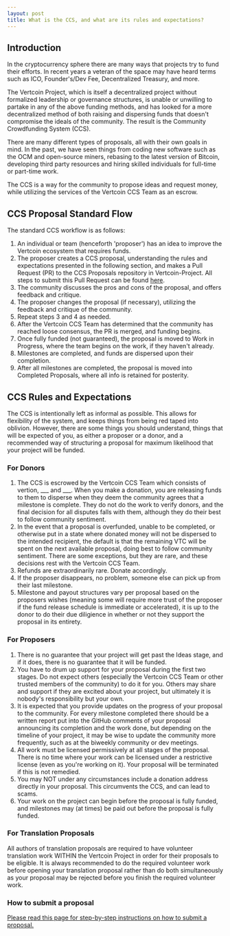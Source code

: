 ```yaml
---
layout: post
title: What is the CCS, and what are its rules and expectations?
---
```


## Introduction

In the cryptocurrency sphere there are many ways that projects try to fund their efforts. In recent years a veteran of the space may have heard terms such as ICO, Founder's/Dev Fee, Decentralized Treasury, and more.

The Vertcoin Project, which is itself a decentralized project without formalized leadership or governance structures, is unable or unwilling to partake in any of the above funding methods, and has looked for a more decentralized method of both raising and dispersing funds that doesn't compromise the ideals of the community. The result is the Community Crowdfunding System (CCS).

There are many different types of proposals, all with their own goals in mind. In the past, we have seen things from coding new software such as the OCM and open-source miners, rebasing to the latest version of Bitcoin, developing third party resources and hiring skilled individuals for full-time or part-time work.

The CCS is a way for the community to propose ideas and request money, while utilizing the services of the Vertcoin CCS Team as an escrow. 

## CCS Proposal Standard Flow

The standard CCS workflow is as follows:

1. An individual or team (henceforth 'proposer') has an idea to improve the Vertcoin ecosystem that requires funds.
2. The proposer creates a CCS proposal, understanding the rules and expectations presented in the following section, and makes a Pull Request (PR) to the CCS Proposals repository in Vertcoin-Project. All steps to submit this Pull Request can be found [here](/how-to-ccs/).
3. The community discusses the pros and cons of the proposal, and offers feedback and critique.
4. The proposer changes the proposal (if necessary), utilizing the feedback and critique of the community.
5. Repeat steps 3 and 4 as needed.
6. After the Vertcoin CCS Team has determined that the community has reached loose consensus, the PR is merged, and funding begins.
7. Once fully funded (not guaranteed), the proposal is moved to Work in Progress, where the team begins on the work, if they haven't already.
8. Milestones are completed, and funds are dispersed upon their completion.
9. After all milestones are completed, the proposal is moved into Completed Proposals, where all info is retained for posterity.

## CCS Rules and Expectations

The CCS is intentionally left as informal as possible. This allows for flexibility of the system, and keeps things from being red taped into oblivion. However, there are some things you should understand, things that will be expected of you, as either a proposer or a donor, and a recommended way of structuring a proposal for maximum likelihood that your project will be funded.

### For Donors

1. The CCS is escrowed by the Vertcoin CCS Team which consists of vertion, ___ and ___. When you make a donation, you are releasing funds to them to disperse when they deem the community agrees that a milestone is complete. They do not do the work to verify donors, and the final decision for all disputes falls with them, although they do their best to follow community sentiment.
2. In the event that a proposal is overfunded, unable to be completed, or otherwise put in a state where donated money will not be dispersed to the intended recipient, the default is that the remaining VTC will be spent on the next available proposal, doing best to follow community sentiment. There are some exceptions, but they are rare, and these decisions rest with the Vertcoin CCS Team.
3. Refunds are extraordinarily rare. Donate accordingly.
4. If the proposer disappears, no problem, someone else can pick up from their last milestone.
5. Milestone and payout structures vary per proposal based on the proposers wishes (meaning some will require more trust of the proposer if the fund release schedule is immediate or accelerated), it is up to the donor to do their due diligience in whether or not they support the proposal in its entirety.

### For Proposers

1. There is no guarantee that your project will get past the Ideas stage, and if it does, there is no guarantee that it will be funded.
2. You have to drum up support for your proposal during the first two stages. Do not expect others (especially the Vertcoin CCS Team or other trusted members of the community) to do it for you. Others may share and support if they are excited about your project, but ultimately it is nobody's responsibility but your own.
3. It is expected that you provide updates on the progress of your proposal to the community. For every milestone completed there should be a written report put into the GitHub comments of your proposal announcing its completion and the work done, but depending on the timeline of your project, it may be wise to update the community more frequently, such as at the biweekly community or dev meetings.
4. All work must be licensed permissively at all stages of the proposal. There is no time where your work can be licensed under a restrictive license (even as you're working on it). Your proposal will be terminated if this is not remedied.
5. You may NOT under any circumstances include a donation address directly in your proposal. This circumvents the CCS, and can lead to scams.
6. Your work on the project can begin before the proposal is fully funded, and milestones may (at times) be paid out before the proposal is fully funded.

### For Translation Proposals

All authors of translation proposals are required to have volunteer translation work WITHIN the Vertcoin Project in order for their proposals to be eligible. It is always recommended to do the required volunteer work before opening your translation proposal rather than do both simultaneously as your proposal may be rejected before you finish the required volunteer work.

### How to submit a proposal

[Please read this page for step-by-step instructions on how to submit a proposal.](/how-to-ccs/)